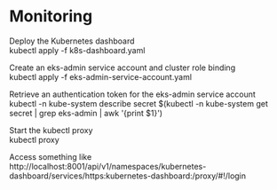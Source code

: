 # Monitoring

Deploy the Kubernetes dashboard<br>
kubectl apply -f k8s-dashboard.yaml<br>

Create an eks-admin service account and cluster role binding<br>
kubectl apply -f eks-admin-service-account.yaml<br>

Retrieve an authentication token for the eks-admin service account<br>
kubectl -n kube-system describe secret $(kubectl -n kube-system get secret | grep eks-admin | awk '{print $1}')<br>

Start the kubectl proxy<br>
kubectl proxy<br>

Access something like<br>
http://localhost:8001/api/v1/namespaces/kubernetes-dashboard/services/https:kubernetes-dashboard:/proxy/#!/login
